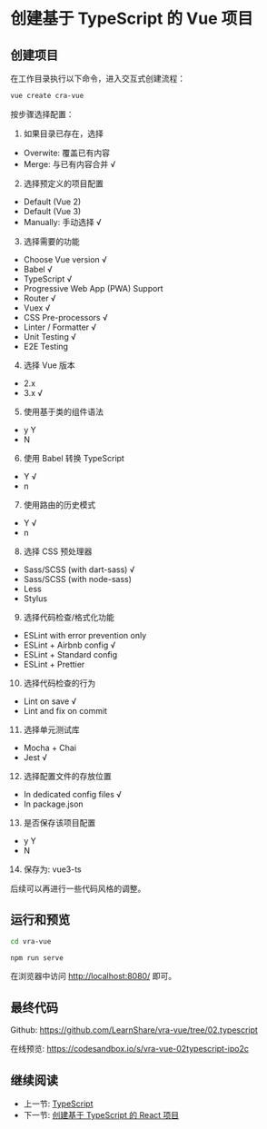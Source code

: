 # 创建基于 TypeScript 的 Vue 项目

## 创建项目

在工作目录执行以下命令，进入交互式创建流程：

```bash
vue create cra-vue
```

按步骤选择配置：

1. 如果目录已存在，选择
  + Overwite: 覆盖已有内容
  + Merge: 与已有内容合并 √
2. 选择预定义的项目配置
  + Default (Vue 2)
  + Default (Vue 3)
  + Manually: 手动选择 √
3. 选择需要的功能
  + Choose Vue version √
  + Babel √
  + TypeScript √
  + Progressive Web App (PWA) Support
  + Router √
  + Vuex √
  + CSS Pre-processors √
  + Linter / Formatter √
  + Unit Testing √
  + E2E Testing
4. 选择 Vue 版本
  + 2.x
  + 3.x √
5. 使用基于类的组件语法
  + y Y
  + N
6. 使用 Babel 转换 TypeScript
  + Y √
  + n
7. 使用路由的历史模式
  + Y √
  + n
8. 选择 CSS 预处理器
  + Sass/SCSS (with dart-sass) √
  + Sass/SCSS (with node-sass)
  + Less
  + Stylus
9. 选择代码检查/格式化功能
  + ESLint with error prevention only
  + ESLint + Airbnb config √
  + ESLint + Standard config
  + ESLint + Prettier
10. 选择代码检查的行为
  + Lint on save √
  + Lint and fix on commit
11. 选择单元测试库
  + Mocha + Chai
  + Jest √
12. 选择配置文件的存放位置
  + In dedicated config files √
  + In package.json
13. 是否保存该项目配置
  + y Y
  + N
14. 保存为: vue3-ts

后续可以再进行一些代码风格的调整。

## 运行和预览

```bash
cd vra-vue

npm run serve
```

在浏览器中访问 <http://localhost:8080/> 即可。

## 最终代码

Github: <https://github.com/LearnShare/vra-vue/tree/02.typescript>

在线预览: <https://codesandbox.io/s/vra-vue-02typescript-ipo2c>

## 继续阅读

+ 上一节: [TypeScript](./readme.md)
+ 下一节: [创建基于 TypeScript 的 React 项目](./react.md)

